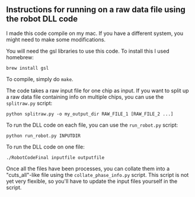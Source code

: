 ## Instructions for running on a raw data file using the robot DLL code

I made this code compile on my mac. If you have a different system, you might need to make some modifications. 

You will need the gsl libraries to use this code. To install this I used homebrew:
```
brew install gsl
```
To compile, simply do `make`. 

The code takes a raw input file for one chip as input. If you want to split up a raw data file containing info on multiple chips, you can use the `splitraw.py` script:
```
python splitraw.py -o my_output_dir RAW_FILE_1 [RAW_FILE_2 ...]
```

To run the DLL code on each file, you can use the `run_robot.py` script:
```
python run_robot.py INPUTDIR
```
To run the DLL code on one file:
```
./RobotCodeFinal inputfile outputfile
```

Once all the files have been processes, you can collate them into a "cuts_all"-like file using the `collate_phase_info.py` script. This script is not yet very flexible, so you'll have to update the input files yourself in the script. 
